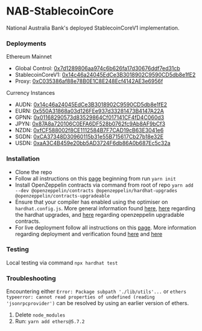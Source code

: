 # NAB-StablecoinCore
National Australia Bank's deployed StablecoinCoreV1 implementation.

### Deployments
Ethereum Mainnet
- Global Control: [0x7d1289806aa974c6b626fa17d30676ddf7ed31cb](https://etherscan.io/address/0x7d1289806aa974c6b626fa17d30676ddf7ed31cb#code)
- StablecoinCoreV1: [0x14c46a24045EdCe3B3018902C9590CD5db8e1fE2](https://etherscan.io/address/0x14c46a24045edce3b3018902c9590cd5db8e1fe2#code)
- Proxy: [0xC035386af88e78B0E1C8E248Ecf4142AE3e6956f](https://etherscan.io/address/0xc035386af88e78b0e1c8e248ecf4142ae3e6956f#code)

Currency Instances
- AUDN: [0x14c46a24045EdCe3B3018902C9590CD5db8e1fE2](https://etherscan.io/address/0x14c46a24045edce3b3018902c9590cd5db8e1fe2#code)
- EURN: [0x550A31868a03d126FEe937d33281473B4147A22A](https://etherscan.io/address/0x550a31868a03d126fee937d33281473b4147a22a#code)
- GPNN: [0x01168290573d83529864Cf017141CF4fD4C060d3](https://etherscan.io/address/0x01168290573d83529864cf017141cf4fd4c060d3#code)
- JPYN: [0x87A8a720106C0EFA6DF528b0762fc9Ab8AF9bCf3](https://etherscan.io/address/0x87a8a720106c0efa6df528b0762fc9ab8af9bcf3#code)
- NZDN: [0xfCF588002f8CE1112584B7F7CAD19cB63E3041e6](https://etherscan.io/address/0xfcf588002f8ce1112584b7f7cad19cb63e3041e6#code)
- SGDN: [0xCA37348D30960115b31e55B715617Cb27b18e32E](https://etherscan.io/address/0xca37348d30960115b31e55b715617cb27b18e32e)
- USDN: [0xaA3C4B459e20bb5AD3724F6db86A0b687Ec5c32a](https://etherscan.io/address/0xaa3c4b459e20bb5ad3724f6db86a0b687ec5c32a#code)

### Installation
- Clone the repo
- Follow all instructions on this [page](https://hardhat.org/tutorial/creating-a-new-hardhat-project) beginning from run `yarn init`
- Install OpenZeppelin contracts via command from root of repo `yarn add --dev @openzeppelin/contracts @openzeppelin/hardhat-upgrades @openzeppelin/contracts-upgradeable`
- Ensure that your compiler has enabled using the optimiser on `hardhat.config.js`. More general information found [here](https://hardhat.org/hardhat-runner/docs/guides/compile-contracts), [here](https://docs.openzeppelin.com/upgrades-plugins/1.x/hardhat-upgrades) regarding the hardhat upgrades, and [here](https://github.com/OpenZeppelin/openzeppelin-contracts-upgradeable) regarding openzeppelin upgradable contracts.
- For live deployment follow all instructions on this [page](https://hardhat.org/tutorial/deploying-to-a-live-network). More information regarding deployment and verification found [here](https://hardhat.org/hardhat-runner/docs/guides/deploying) and [here](https://hardhat.org/hardhat-runner/docs/guides/verifying)

### Testing
Local testing via command `npx hardhat test`

### Troubleshooting

Encountering either `Error: Package subpath './lib/utils'...` or `ethers typeerror: cannot read properties of undefined (reading 'jsonrpcprovider')` can be resolved by using an earlier version of ethers. 

1. Delete `node_modules`
2. Run: `yarn add ethers@5.7.2`